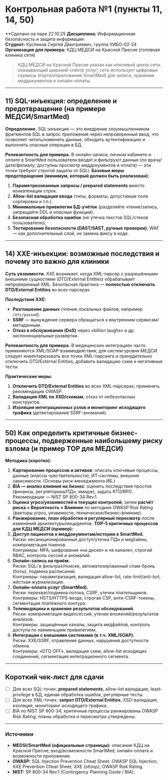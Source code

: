 # Контрольная работа №1 (пункты 11, 14, 50)
**Сделано на паре 22.10.25
**Дисциплина:** Информационная безопасность и защита информации  
**Студент:** Куспеков Сергей Дмитриевич, группа УИБО-02-24  
**Организация для примера:** КДЦ МЕДСИ на Красной Пресне (головная клиника сети)  

> КДЦ МЕДСИ на Красной Пресне указан как ключевой центр сети, оказывающий широкий спектр услуг; сеть использует цифровые сервисы (портал/приложение SmartMed) для записи, хранения меддокументов и онлайн-оплаты.

---

## 11) SQL-инъекция: определение и предотвращение (на примере МЕДСИ/SmartMed)

**Определение.** SQL-инъекция — это внедрение злоумышленником фрагментов SQL в запрос приложения через непроверенный ввод, что позволяет читать/изменять данные, обходить аутентификацию и выполнять опасные операции в БД. 

**Релевантность для примера.** В онлайн-записи, личном кабинете и оплате в SmartMed пользователи вводят и фильтруют данные (по врачу/дате/филиалу; доступны просмотр меддокументов и оплата) — эти точки требуют строгой защиты от SQLi.
**Базовые меры предотвращения (минимум, который должен быть реализован):**
1. **Параметризованные запросы / prepared statements** вместо конкатенации строк.
2. **Allow-list валидация ввода** (типы, форматы, допустимые поля сортировки и т.п.). 
3. **Минимальные привилегии БД-учёток** (разделяйте чтение/запись, запрещайте DDL и опасные функции). 
4. **Безопасная обработка ошибок** (не утечка текстов SQL/стеков пользователю). 
5. **Тестирование безопасности (DAST/SAST, ручные проверки)**; WAF — как дополнительный слой, не замена фиксу в коде.

---

## 14) XXE-инъекции: возможные последствия и почему это важно для клиники

**Суть уязвимости.** XXE возникает, когда XML-парсер с разрешёнными внешними сущностями (DTD/External Entities) обрабатывает непроверенный XML. Безопасная практика — **полностью отключать DTD/External Entities** во всех парсерах.

**Последствия XXE:**
- **Разглашение данных** (чтение локальных файлов, например `/etc/passwd`). 
- **SSRF** — вынуждение сервера обращаться к внутренним сервисам/метаданным. 
- **Отказ в обслуживании (DoS)** через «billion laughs» и др. экспоненциальные развёртки.

**Релевантность для примера.** В медицинских интеграциях часто применяются XML/SOAP-взаимодействия; для систем уровня МЕДСИ следует инвентаризовать все точки XML-парсинга и принудительно отключить DTD/External Entities, добавить валидацию схем и негативные тесты. 

**Практические меры:**
1. **Отключить DTD/External Entities** во всех XML-парсерах; применять рекомендации OWASP.
2. **Валидация XML по XSD/схемам**, отказ от небезопасных конструктов. 
3. **Изоляция интеграционных узлов и мониторинг исходящего трафика** (детектирование SSRF-аномалий).

---

## 50) Как определить критичные бизнес-процессы, подверженные наибольшему риску взлома (и пример TOP для МЕДСИ)

**Методика (коротко):**
1. **Картирование процессов и активов**: описать ключевые процессы, данные (классы чувствительности), ИТ-системы, внешние зависимости. (Основы риск-менеджмента ИБ.) 
2. **BIA — анализ влияния на бизнес**: оценить последствия простоя (финансы, регуляторика/ПДн, имидж), задать RTO/RPO. Рекомендации — NIST SP 800-34 Rev.1. 
3. **Оценка угроз/уязвимостей и текущих контролей**, затем **расчёт риска = Вероятность × Влияние** по методике OWASP Risk Rating (факторы угроз, уязвимости, техническое/бизнес-влияние). 
4. **Ранжирование, план обработки и регулярный пересмотр** после изменений архитектуры/инцидентов.
**TOP-5 критичных процессов для КДЦ МЕДСИ (пример):**
1. **Доступ пациентов к меддокументам/истории в SmartMed.**  
   Риски: несанкционированный доступ/утечка ПДн и медтайны, компрометация токенов.  
   Контрмеры: MFA, шифрование «на диске» и «в канале», строгий RBAC, контроль сессий и аномалий. 
2. **Онлайн-запись на приём.**  
   Риски: SQLi в фильтрах/поиске, автоматизированный спам-бронь (боты), подмена расписаний.  
   Контрмеры: параметризация, валидация allow-list, rate-limit/anti-bot, жёсткая журнализация.
3. **Онлайн-оплата услуг (SmartMed).**  
   Риски: перехват/подмена потока, CSRF, утечки плательщиков.  
   Контрмеры: HSTS/HTTPS-везде, строгая CSP, анти-CSRF-токены, сегментация платёжного контура. 
4. **Телемедицина и хранение результатов обследований.**  
   Риски: компрометация видеосессий, утечки вложений/результатов анализов.  
   Контрмеры: защищённые каналы, защита медфайлов, контроль доступа по наименьшим привилегиям. 
5. **Интеграции с внешними системами (в т.ч. XML/SOAP).**  
   Риски: XXE/SSRF, отравление данных, нарушения доступности обмена.  
   Контрмеры: «DTD OFF», валидация схем, allow-list исходящих соединений, сегментация интеграционного сегмента. 

---

## Короткий чек-лист для сдачи

- [ ] Для всех SQL-точек: **prepared statements**, allow-list валидация, least-privilege в БД, единая обработка ошибок, регулярные тесты. 
- [ ] Для всех XML-точек: **запрет DTD/External Entities**, XSD-валидация, изоляция, мониторинг исходящего трафика. 
- [ ] BIA по NIST SP 800-34; критичные процессы ранжированы OWASP Risk Rating; планы обработки и пересмотра утверждены. 

---

### Источники
- **MEDSI/SmartMed (официальные страницы):** описание КДЦ на Красной Пресне; вход/возможности SmartMed; онлайн-оплата и возможности приложения.
- **OWASP:** SQL Injection Prevention Cheat Sheet; OWASP SQL Injection; XXE Prevention Cheat Sheet; XXE (обзор); OWASP Risk Rating. 
- **NIST:** SP 800-34 Rev.1 (Contingency Planning Guide / BIA). 

